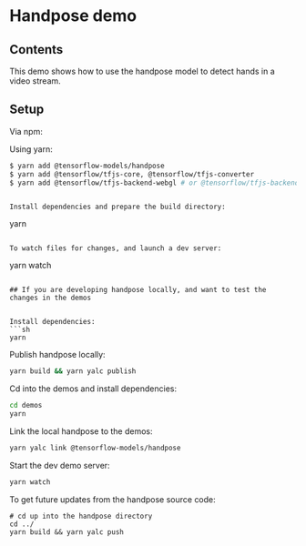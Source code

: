 # Handpose demo

## Contents

This demo shows how to use the handpose model to detect hands in a video stream.

## Setup

Via npm:

Using yarn:
```sh
$ yarn add @tensorflow-models/handpose
$ yarn add @tensorflow/tfjs-core, @tensorflow/tfjs-converter
$ yarn add @tensorflow/tfjs-backend-webgl # or @tensorflow/tfjs-backend-wasm
```

```

Install dependencies and prepare the build directory:

```
yarn
```

To watch files for changes, and launch a dev server:

```
yarn watch
```

## If you are developing handpose locally, and want to test the changes in the demos


Install dependencies:
```sh
yarn
```

Publish handpose locally:
```sh
yarn build && yarn yalc publish
```

Cd into the demos and install dependencies:

```sh
cd demos
yarn
```

Link the local handpose to the demos:
```sh
yarn yalc link @tensorflow-models/handpose
```

Start the dev demo server:
```sh
yarn watch
```

To get future updates from the handpose source code:
```
# cd up into the handpose directory
cd ../
yarn build && yarn yalc push
```
